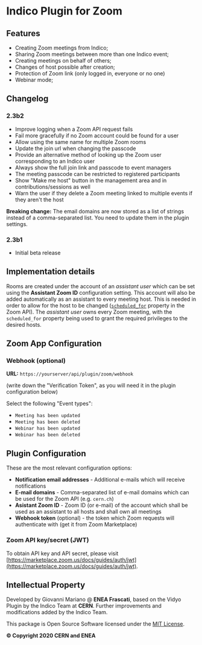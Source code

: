 # Indico Plugin for Zoom

## Features

 * Creating Zoom meetings from Indico;
 * Sharing Zoom meetings between more than one Indico event;
 * Creating meetings on behalf of others;
 * Changes of host possible after creation;
 * Protection of Zoom link (only logged in, everyone or no one)
 * Webinar mode;

## Changelog

### 2.3b2

- Improve logging when a Zoom API request fails
- Fail more gracefully if no Zoom account could be found for a user
- Allow using the same name for multiple Zoom rooms
- Update the join url when changing the passcode
- Provide an alternative method of looking up the Zoom user corresponding to an Indico user
- Always show the full join link and passcode to event managers
- The meeting passcode can be restricted to registered participants
- Show "Make me host" button in the management area and in contributions/sessions as well
- Warn the user if they delete a Zoom meeting linked to multiple events if they aren't the host

**Breaking change:** The email domains are now stored as a list of strings instead of a comma-separated list. You need to update them in the plugin settings.

### 2.3b1

- Initial beta release

## Implementation details

Rooms are created under the account of an *assistant user* which can be set using the **Assistant Zoom ID**
configuration setting. This account will also be added automatically as an assistant to every meeting host.
This is needed in order to allow for the host to be changed ([`scheduled_for`](https://marketplace.zoom.us/docs/api-reference/zoom-api/meetings/meetingcreate#request-body) property in the Zoom API). The *assistant user* owns every Zoom meeting, with the `scheduled_for` property being
used to grant the required privileges to the desired hosts.

## Zoom App Configuration

### Webhook (optional)

**URL:** `https://yourserver/api/plugin/zoom/webhook`

(write down the "Verification Token", as you will need it in the plugin configuration below)

Select the following "Event types":
 * `Meeting has been updated`
 * `Meeting has been deleted`
 * `Webinar has been updated`
 * `Webinar has been deleted`


## Plugin Configuration

These are the most relevant configuration options:

 * **Notification email addresses** - Additional e-mails which will receive notifications
 * **E-mail domains** - Comma-separated list of e-mail domains which can be used for the Zoom API (e.g. `cern.ch`)
 * **Asistant Zoom ID** - Zoom ID (or e-mail) of the account which shall be used as an assistant to all hosts and
shall own all meetings
 * **Webhook token** (optional) - the token which Zoom requests will authenticate with (get it from Zoom Marketplace)


### Zoom API key/secret (JWT)

To obtain API key and API secret, please visit [https://marketplace.zoom.us/docs/guides/auth/jwt](https://marketplace.zoom.us/docs/guides/auth/jwt).


## Intellectual Property

Developed by Giovanni Mariano @ **ENEA Frascati**, based on the Vidyo Plugin by the Indico Team at **CERN**. Further
improvements and modifications added by the Indico Team.

This package is Open Source Software licensed under the [MIT License](https://opensource.org/licenses/MIT).

**© Copyright 2020 CERN and ENEA**
